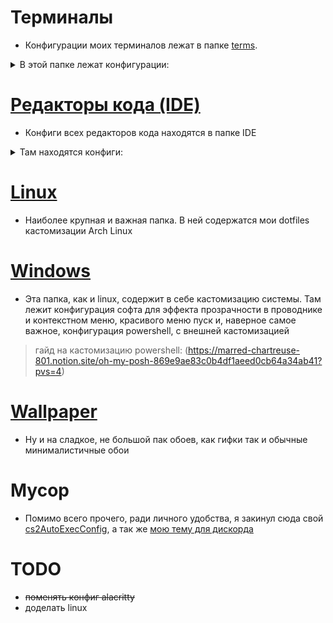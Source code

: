 # Терминалы
* Конфигурации моих терминалов лежат в папке [terms](https://github.com/EtoNeAnanasbI95/MyCustomization/tree/main/terms).

<details>
   <summary>В этой папке лежат конфигурации:</summary>
      1. Hyper terminal<br/>
      2. Alacritty<br/>
      3. Default windows terminal<br/>

> Из всего выше перечисленного, файл (WindowsTerminalColorSchemes) является просто цветовой схемой для терминала windows, ***если вы хотите посмотреть конфигурацию именно powershellrc, то просмотрите папку Windows → PWSH***
</details>

# [Редакторы кода (IDE)](https://github.com/EtoNeAnanasbI95/MyCustomization/tree/main/IDE)
* Конфиги всех редакторов кода находятся в папке IDE

<details>
   <summary>Там находятся конфиги:</summary>
      1. IDE от jetbrains которыми я пользуюсь на постоянной основе<br/>
      2. VS code<br/>
      3. neovim<br/>

> Гайд на кастомизацию vscode: (https://marred-chartreuse-801.notion.site/vs-code-acaf2e071b91435fad37bb784c9b3941?pvs=4)
</details>

# [Linux](https://github.com/EtoNeAnanasbI95/MyCustomization/tree/main/Linux)
* Наиболее крупная и важная папка. В ней содержатся мои dotfiles кастомизации Arch Linux 

# [Windows](https://github.com/EtoNeAnanasbI95/MyCustomization/tree/main/Windows)
* Эта папка, как и linux, содержит в себе кастомизацию системы. Там лежит конфигурация софта для эффекта прозрачности в проводнике и контекстном меню, красивого меню пуск и, наверное самое важное, конфигурация powershell, с внешней кастомизацией
> гайд на кастомизацию powershell: (https://marred-chartreuse-801.notion.site/oh-my-posh-869e9ae83c0b4df1aeed0cb64a34ab41?pvs=4)

# [Wallpaper](https://github.com/EtoNeAnanasbI95/MyCustomization/tree/main/wallpapers)
* Ну и на сладкое, не большой пак обоев, как гифки так и обычные минималистичные обои

# Мусор
* Помимо всего прочего, ради личного удобства, я закинул сюда свой [cs2AutoExecConfig](https://github.com/EtoNeAnanasbI95/MyCustomization/tree/main/CS2autoexec.cfg), а так же [мою тему для дискорда](https://github.com/EtoNeAnanasbI95/MyCustomization/tree/main/BetterDiscord)

# TODO
* ~~поменять конфиг alacritty~~
* доделать linux
